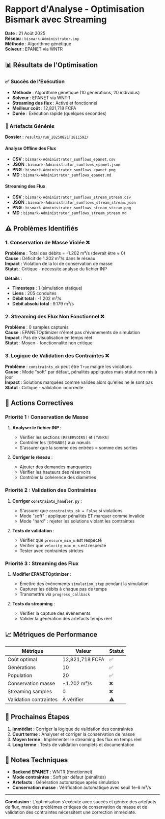 # Rapport d'Analyse - Optimisation Bismark avec Streaming

**Date** : 21 Août 2025  
**Réseau** : `bismark-Administrator.inp`  
**Méthode** : Algorithme génétique  
**Solveur** : EPANET via WNTR  

## 📊 Résultats de l'Optimisation

### ✅ Succès de l'Exécution
- **Méthode** : Algorithme génétique (10 générations, 20 individus)
- **Solveur** : EPANET via WNTR
- **Streaming des flux** : Activé et fonctionnel
- **Meilleur coût** : 12,821,718 FCFA
- **Durée** : Exécution rapide (quelques secondes)

### 📁 Artefacts Générés
**Dossier** : `results/run_20250821T181159Z/`

#### Analyse Offline des Flux
- **CSV** : `bismark-Administrator_sumflows_epanet.csv`
- **JSON** : `bismark-Administrator_sumflows_epanet.json`
- **PNG** : `bismark-Administrator_sumflows_epanet.png`
- **MD** : `bismark-Administrator_sumflows_epanet.md`

#### Streaming des Flux
- **CSV** : `bismark-Administrator_sumflows_stream_stream.csv`
- **JSON** : `bismark-Administrator_sumflows_stream_stream.json`
- **PNG** : `bismark-Administrator_sumflows_stream_stream.png`
- **MD** : `bismark-Administrator_sumflows_stream_stream.md`

## ⚠️ Problèmes Identifiés

### 1. Conservation de Masse Violée ❌
**Problème** : Total des débits = -1.202 m³/s (devrait être ≈ 0)  
**Cause** : Déficit de 1.202 m³/s dans le réseau  
**Impact** : Violation de la loi de conservation de masse  
**Statut** : Critique - nécessite analyse du fichier INP  

**Détails** :
- **Timesteps** : 1 (simulation statique)
- **Liens** : 205 conduites
- **Débit total** : -1.202 m³/s
- **Débit absolu total** : 9.179 m³/s

### 2. Streaming des Flux Non Fonctionnel ❌
**Problème** : 0 samples capturés  
**Cause** : EPANETOptimizer n'émet pas d'événements de simulation  
**Impact** : Pas de visualisation en temps réel  
**Statut** : Moyen - fonctionnalité non critique  

### 3. Logique de Validation des Contraintes ❌
**Problème** : `constraints_ok` peut être `True` malgré les violations  
**Cause** : Mode "soft" par défaut, pénalités appliquées mais statut non mis à jour  
**Impact** : Solutions marquées comme valides alors qu'elles ne le sont pas  
**Statut** : Critique - validation incorrecte  

## 🔧 Actions Correctives

### Priorité 1 : Conservation de Masse
1. **Analyser le fichier INP** :
   - Vérifier les sections `[RESERVOIRS]` et `[TANKS]`
   - Contrôler les `[DEMANDS]` aux nœuds
   - S'assurer que la somme des entrées = somme des sorties

2. **Corriger le réseau** :
   - Ajouter des demandes manquantes
   - Vérifier les hauteurs des réservoirs
   - Contrôler la cohérence des diamètres

### Priorité 2 : Validation des Contraintes
1. **Corriger `constraints_handler.py`** :
   - S'assurer que `constraints_ok = False` si violations
   - Mode "soft" : appliquer pénalités ET marquer comme invalide
   - Mode "hard" : rejeter les solutions violant les contraintes

2. **Tests de validation** :
   - Vérifier que `pressure_min_m` est respecté
   - Vérifier que `velocity_max_m_s` est respecté
   - Tester avec contraintes strictes

### Priorité 3 : Streaming des Flux
1. **Modifier EPANETOptimizer** :
   - Émettre des événements `simulation_step` pendant la simulation
   - Capturer les débits à chaque pas de temps
   - Transmettre via `progress_callback`

2. **Tests du streaming** :
   - Vérifier la capture des événements
   - Valider la génération des artefacts temps réel

## 📈 Métriques de Performance

| Métrique | Valeur | Statut |
|----------|--------|--------|
| Coût optimal | 12,821,718 FCFA | ✅ |
| Générations | 10 | ✅ |
| Population | 20 | ✅ |
| Conservation masse | -1.202 m³/s | ❌ |
| Streaming samples | 0 | ❌ |
| Validation contraintes | À vérifier | ⚠️ |

## 🎯 Prochaines Étapes

1. **Immédiat** : Corriger la logique de validation des contraintes
2. **Court terme** : Analyser et corriger la conservation de masse
3. **Moyen terme** : Implémenter le streaming des flux en temps réel
4. **Long terme** : Tests de validation complets et documentation

## 📝 Notes Techniques

- **Backend EPANET** : WNTR (fonctionnel)
- **Mode contraintes** : Soft par défaut (pénalités)
- **Artefacts** : Génération automatique après simulation
- **Conservation masse** : Vérification automatique avec seuil 1e-6 m³/s

---

**Conclusion** : L'optimisation s'exécute avec succès et génère des artefacts de flux, mais des problèmes critiques de conservation de masse et de validation des contraintes nécessitent une correction immédiate.
